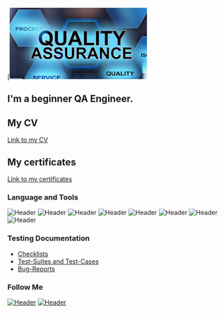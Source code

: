 [![Header](https://github.com/snataliia/snataliia/blob/main/assets/images.png)
## I'm a beginner QA Engineer. 
 
## My CV
[Link to my CV](https://drive.google.com/file/d/1446Qi1knR0tE_7I14WI9We5Z-rLRK7Ic/view?usp=sharing)

## My certificates
[Link to my certificates](https://drive.google.com/drive/folders/1s7UsyhV8a-f8t4_bpmthkmQ5Y0kgy0qC?usp=share_link)


### Language and Tools
![Header](https://img.shields.io/badge/Jira-090909?style=for-the-badge&logo=jira&logoColor=136be1)
![Header](https://img.shields.io/badge/Postman-090909?style=for-the-badge&logo=postman&logoColor=f76935)
![Header](https://img.shields.io/badge/Github-090909?style=for-the-badge&logo=github&logoColor=8cc4d7)
![Header](https://img.shields.io/badge/Figma-090909?style=for-the-badge&logo=figma&logoColor=7d5fa6)
![Header](https://img.shields.io/badge/MySQL-090909?style=for-the-badge&logo=mysql&logoColor=00618a)
![Header](https://img.shields.io/badge/DevTools-090909?style=for-the-badge&logo=googlechrome&logoColor=2674f2)
![Header](https://img.shields.io/badge/AndroidStudio-090909?style=for-the-badge&logo=androidstudio&logoColor=3ad07d)
![Header](https://img.shields.io/badge/TestRail-090909?style=for-the-badge&logo=testrail&logoColor=71b556)

### Testing Documentation

- [Checklists](https://github.com/snataliia/checklist.git)
- [Test-Suites and Test-Cases](https://github.com/snataliia/test-cases.git)
- [Bug-Reports](https://github.com/snataliia/bug-reports.git)

### Follow Me
[![Header](https://img.shields.io/badge/Telegram-090909?style=for-the-badge&logo=telegram&logoColor=31a5db)](https://t.me/Nataliia_Sushko)
[![Header](https://img.shields.io/badge/Linkedin-090909?style=for-the-badge&logo=linkedin&logoColor=0073b1)](https://www.linkedin.com/in/nataliia-sushko/)

